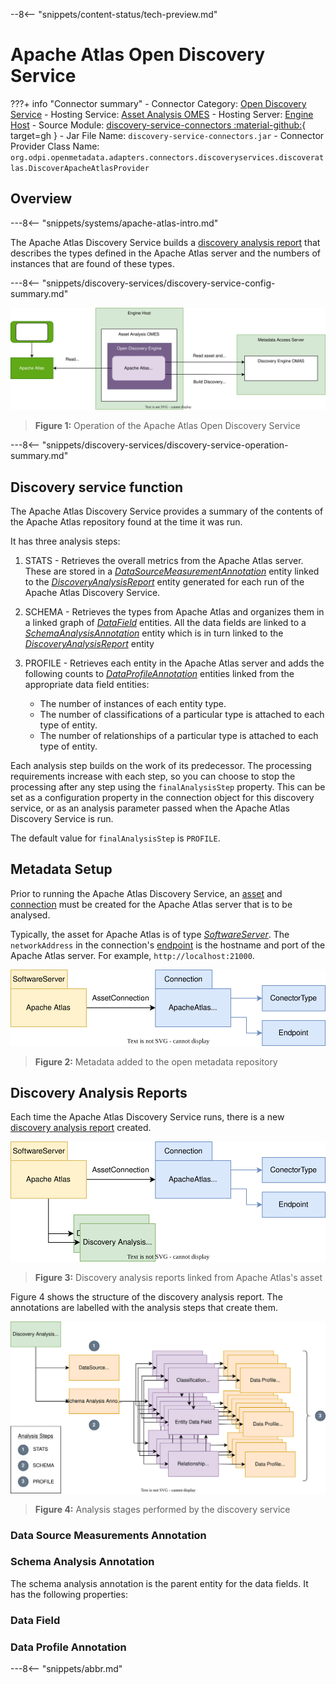 <!-- SPDX-License-Identifier: CC-BY-4.0 -->
<!-- Copyright Contributors to the ODPi Egeria project. -->

--8<-- "snippets/content-status/tech-preview.md"

# Apache Atlas Open Discovery Service

???+ info "Connector summary"
    - Connector Category: [Open Discovery Service](/concepts/open-discovery-service)
    - Hosting Service: [Asset Analysis OMES](/services/omes/asset-analysis/overview)
    - Hosting Server: [Engine Host](/concepts/engine-host)
    - Source Module: [discovery-service-connectors :material-github:](https://github.com/odpi/egeria/tree/main/open-metadata-implementation/adapters/open-connectors/discovery-service-connectors){ target=gh }
    - Jar File Name: `discovery-service-connectors.jar`
    - Connector Provider Class Name: `org.odpi.openmetadata.adapters.connectors.discoveryservices.discoveratlas.DiscoverApacheAtlasProvider`

## Overview

---8<-- "snippets/systems/apache-atlas-intro.md"

The Apache Atlas Discovery Service builds a [discovery analysis report](/concepts/discovery-analysis-report) that describes the types defined in the Apache Atlas server and the numbers of instances that are found of these types.


---8<-- "snippets/discovery-services/discovery-service-config-summary.md"


![Figure 1](apache-atlas-discovery-service.svg)
> **Figure 1:** Operation of the Apache Atlas Open Discovery Service

---8<-- "snippets/discovery-services/discovery-service-operation-summary.md"

## Discovery service function

The Apache Atlas Discovery Service provides a summary of the contents of the Apache Atlas repository found at the time it was run.

It has three analysis steps:

1. STATS - Retrieves the overall metrics from the Apache Atlas server.  These are stored in a [*DataSourceMeasurementAnnotation*](/types/0660-Data-Source-Measurement) entity linked to the [*DiscoveryAnalysisReport*](/types/6/0605-Open-Discovery-Analysis-Reports) entity generated for each run of the Apache Atlas Discovery Service.
2. SCHEMA - Retrieves the types from Apache Atlas and organizes them in a linked graph of [*DataField*](/types/6/0615-Schema-Extraction) entities.  All the data fields are linked to a [*SchemaAnalysisAnnotation*](/types/6/0615-Schema-Extraction) entity which is in turn linked to the [*DiscoveryAnalysisReport*](/types/6/0605-Open-Discovery-Analysis-Reports) entity
3. PROFILE - Retrieves each entity in the Apache Atlas server and adds the following counts to [*DataProfileAnnotation*](/types/6/0620-Data-Profiling) entities linked from the appropriate data field entities:

    * The number of instances of each entity type.
    * The number of classifications of a particular type is attached to each type of entity.
    * The number of relationships of a particular type is attached to each type of entity.

Each analysis step builds on the work of its predecessor. The processing requirements increase with each step, so you can choose to stop the processing after any step using the `finalAnalysisStep` property.  This can be set as a configuration property in the connection object for this discovery service, or as an analysis parameter passed when the Apache Atlas Discovery Service is run.

The default value for `finalAnalysisStep` is `PROFILE`.

## Metadata Setup

Prior to running the Apache Atlas Discovery Service, an [asset](/concepts/asset) and [connection](/concepts/connection) must be created for the Apache Atlas server that is to be analysed.

Typically, the asset for Apache Atlas is of type [*SoftwareServer*](/types/0/0040-Software-Server).  The `networkAddress` in the connection's [endpoint](/concepts/endpoint) is the hostname and port of the Apache Atlas server.  For example, `http://localhost:21000`.

![Figure 2](apache-atlas-discovery-service-setup.svg)
> **Figure 2:** Metadata added to the open metadata repository

## Discovery Analysis Reports

Each time the Apache Atlas Discovery Service runs, there is a new [discovery analysis report](/concepts/discovery-analysis-report) created.

![Figure 3](apache-atlas-discovery-service-reports.svg)
> **Figure 3:** Discovery analysis reports linked from Apache Atlas's asset

Figure 4 shows the structure of the discovery analysis report.  The annotations are labelled with the analysis steps that create them.

![Figure 4](apache-atlas-discovery-service-analysis.svg)
> **Figure 4:** Analysis stages performed by the discovery service

### Data Source Measurements Annotation



### Schema Analysis Annotation

The schema analysis annotation is the parent entity for the data fields.  It has the following properties:



### Data Field


### Data Profile Annotation




---8<-- "snippets/abbr.md"
